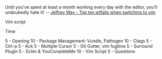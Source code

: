 Until you've spent at least a month working every day with the editor, you'll undoubedly hate it! -- [Jeffrey Way - Top ten pitfalls when switching to vim](http://code.tutsplus.com/articles/top-10-pitfalls-when-switching-to-vim--net-18113)


Vim script



Time

5  - Opening
10 - Package Management: Vundle, Pathogen
10 - Ctags
5  - Ctrl-p
5  - Ack
5  - Multiple Cursor
5  - Git Gutter, vim fugitive
5  - Surround Plugin
5  - Eclim & YouCompleteMe
10 - Vim Script
5  - Questions

